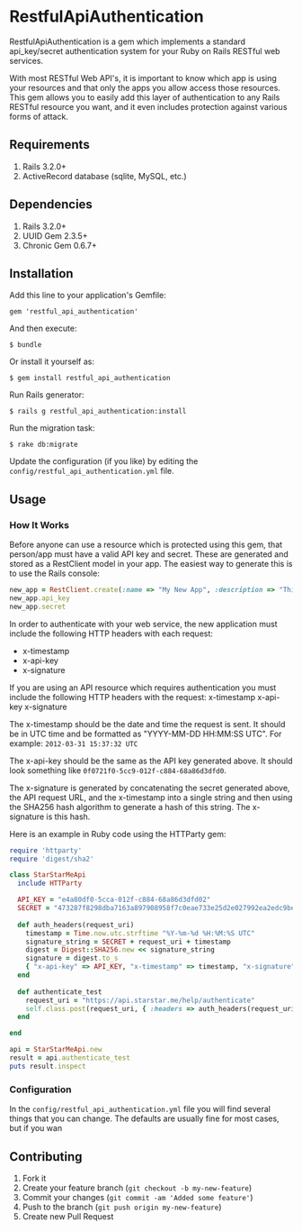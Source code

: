 # RestfulApiAuthentication

RestfulApiAuthentication is a gem which implements a standard api_key/secret authentication system for your Ruby on Rails RESTful web services.

With most RESTful Web API's, it is important to know which app is using your resources and that only the apps you allow access those resources. This gem allows you to easily add this layer of authentication to any Rails RESTful resource you want, and it even includes protection against various forms of attack.

## Requirements

1. Rails 3.2.0+
2. ActiveRecord database (sqlite, MySQL, etc.)

## Dependencies

1. Rails 3.2.0+
2. UUID Gem 2.3.5+
3. Chronic Gem 0.6.7+

## Installation

Add this line to your application's Gemfile:

    gem 'restful_api_authentication'

And then execute:

    $ bundle

Or install it yourself as:

    $ gem install restful_api_authentication

Run Rails generator:

    $ rails g restful_api_authentication:install

Run the migration task:

    $ rake db:migrate

Update the configuration (if you like) by editing the `config/restful_api_authentication.yml` file.

## Usage

### How It Works

Before anyone can use a resource which is protected using this gem, that person/app must have a valid API key and secret. These are generated and stored as a RestClient model in your app. The easiest way to generate this is to use the Rails console:

```ruby
new_app = RestClient.create(:name => "My New App", :description => "This is my new application that will access my RESTful API.")
new_app.api_key
new_app.secret
```

In order to authenticate with your web service, the new application must include the following HTTP headers with each request:
* x-timestamp
* x-api-key
* x-signature

If you are using an API resource which requires authentication you must include the following HTTP headers with the request:
x-timestamp
x-api-key
x-signature

The x-timestamp should be the date and time the request is sent. It should be in UTC time and be formatted as "YYYY-MM-DD HH:MM:SS UTC". For example: `2012-03-31 15:37:32 UTC`

The x-api-key should be the same as the API key generated above. It should look something like `0f0721f0-5cc9-012f-c884-68a86d3dfd0`.

The x-signature is generated by concatenating the secret generated above, the API request URL, and the x-timestamp into a single string and then using the SHA256 hash algorithm to generate a hash of this string. The x-signature is this hash.

Here is an example in Ruby code using the HTTParty gem:

```ruby
require 'httparty'
require 'digest/sha2'

class StarStarMeApi
  include HTTParty

  API_KEY = "e4a80df0-5cca-012f-c884-68a86d3dfd02"
  SECRET = "473287f8298dba7163a897908958f7c0eae733e25d2e027992ea2edc9bed2fa8"
  
  def auth_headers(request_uri)
    timestamp = Time.now.utc.strftime "%Y-%m-%d %H:%M:%S UTC"
    signature_string = SECRET + request_uri + timestamp
    digest = Digest::SHA256.new << signature_string
    signature = digest.to_s
    { "x-api-key" => API_KEY, "x-timestamp" => timestamp, "x-signature" => signature }
  end
  
  def authenticate_test
    request_uri = "https://api.starstar.me/help/authenticate"
    self.class.post(request_uri, { :headers => auth_headers(request_uri) })
  end

end

api = StarStarMeApi.new
result = api.authenticate_test
puts result.inspect
```

### Configuration

In the `config/restful_api_authentication.yml` file you will find several things that you can change. The defaults are usually fine for most cases, but if you wan

## Contributing

1. Fork it
2. Create your feature branch (`git checkout -b my-new-feature`)
3. Commit your changes (`git commit -am 'Added some feature'`)
4. Push to the branch (`git push origin my-new-feature`)
5. Create new Pull Request
